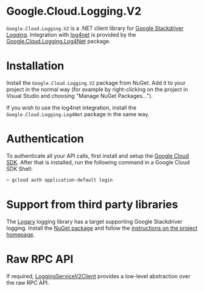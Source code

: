 # Google.Cloud.Logging.V2

`Google.Cloud.Logging.V2` is a .NET client library for [Google Stackdriver
Logging](https://cloud.google.com/logging/). Integration with
[log4net](https://logging.apache.org/log4net/) is provided by
the [Google.Cloud.Logging.Log4Net](../Google.Cloud.Logging.Log4Net/index.html) package.

# Installation

Install the `Google.Cloud.Logging.V2` package from NuGet. Add it to
your project in the normal way (for example by right-clicking on the
project in Visual Studio and choosing "Manage NuGet Packages...").

If you wish to use the log4net integration, install the
`Google.Cloud.Logging.Log4Net` package in the same way.

# Authentication

To authenticate all your API calls, first install and setup the
[Google Cloud SDK](https://cloud.google.com/sdk/). After that is
installed, run the following command in a Google Cloud SDK Shell:

```sh
> gcloud auth application-default login
```

# Support from third party libraries

The [Logary](https://github.com/logary/logary) logging library has a target
supporting Google Stackdriver logging. Install the [NuGet
package](https://www.nuget.org/packages/Logary.Targets.Stackdriver)
and follow the [instructions on the project
homepage](https://github.com/logary/logary#stackdriver-target-alpha-level).

# Raw RPC API

If required,
[LoggingServiceV2Client](obj/api/Google.Cloud.Logging.V2.LoggingServiceV2Client.yml)
provides a low-level abstraction over the raw RPC API.
